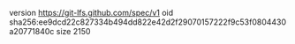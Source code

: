 version https://git-lfs.github.com/spec/v1
oid sha256:ee9dcd22c827334b494dd822e42d2f29070157222f9c53f0804430a20771840c
size 2150
